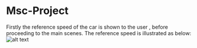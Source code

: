 # Msc-Project

Firstly the reference speed of the car is shown to the user , before proceeding to the main scenes. The reference speed is illustrated as below:
![alt text](https://github.com/[username]/[reponame]/blob/[branch]/img1.jpg?raw=true)
